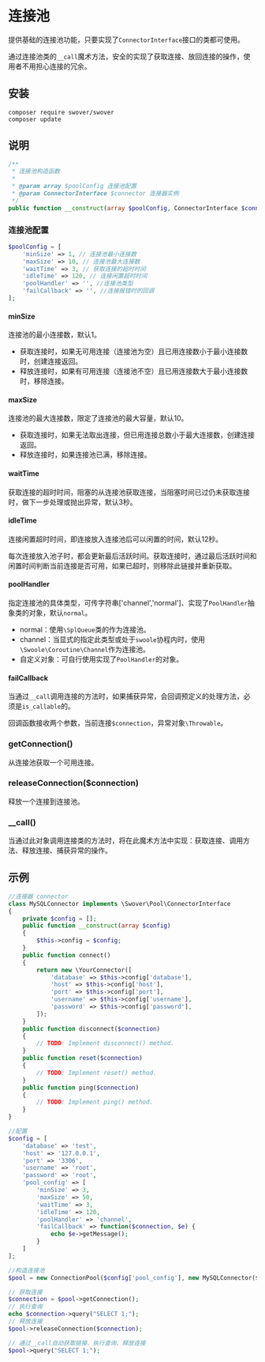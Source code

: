 # 连接池

提供基础的连接池功能，只要实现了`ConnectorInterface`接口的类都可使用。

通过连接池类的`__call`魔术方法，安全的实现了获取连接、放回连接的操作，使用者不用担心连接的冗余。

## 安装
```shell
composer require swover/swover
composer update
```

## 说明

```php
/**
 * 连接池构造函数
 *
 * @param array $poolConfig 连接池配置
 * @param ConnectorInterface $connector 连接器实例
 */
public function __construct(array $poolConfig, ConnectorInterface $connector);
```
### 连接池配置
```php
$poolConfig = [
    'minSize' => 1, // 连接池最小连接数
    'maxSize' => 10, // 连接池最大连接数
    'waitTime' => 3, // 获取连接的超时时间
    'idleTime' => 120, // 连接闲置超时时间
    'poolHandler' => '', //连接池类型
    'failCallback' => '', //连接报错时的回调
];
```

#### minSize
连接池的最小连接数，默认1。
- 获取连接时，如果无可用连接（连接池为空）且已用连接数小于最小连接数时，创建连接返回。
- 释放连接时，如果有可用连接（连接池不空）且已用连接数大于最小连接数时，移除连接。

#### maxSize
连接池的最大连接数，限定了连接池的最大容量，默认10。
- 获取连接时，如果无法取出连接，但已用连接总数小于最大连接数，创建连接返回。
- 释放连接时，如果连接池已满，移除连接。

#### waitTime
获取连接的超时时间，阻塞的从连接池获取连接，当阻塞时间已过仍未获取连接时，做下一步处理或抛出异常，默认3秒。

#### idleTime
连接闲置超时时间，即连接放入连接池后可以闲置的时间，默认12秒。

每次连接放入池子时，都会更新最后活跃时间。获取连接时，通过最后活跃时间和闲置时间判断当前连接是否可用，如果已超时，则移除此链接并重新获取。

#### poolHandler
指定连接池的具体类型，可传字符串['channel','normal']、实现了`PoolHandler`抽象类的对象，默认`normal`。
- normal：使用`\SplQueue`类的作为连接池。
- channel：当显式的指定此类型或处于`swoole`协程内时，使用`\Swoole\Coroutine\Channel`作为连接池。
- 自定义对象：可自行使用实现了`PoolHandler`的对象。

#### failCallback
当通过`__call`调用连接的方法时，如果捕获异常，会回调预定义的处理方法，必须是`is_callable`的。

回调函数接收两个参数，当前连接`$connection`，异常对象`\Throwable`。

### getConnection()
从连接池获取一个可用连接。

### releaseConnection($connection)
释放一个连接到连接池。

### __call()
当通过此对象调用连接类的方法时，将在此魔术方法中实现：获取连接、调用方法、释放连接、捕获异常的操作。


## 示例

```php
//连接器 connector
class MySQLConnector implements \Swover\Pool\ConnectorInterface
{
    private $config = [];
    public function __construct(array $config)
    {
        $this->config = $config;
    }
    public function connect()
    {
        return new \YourConnector([
            'database' => $this->config['database'],
            'host' => $this->config['host'],
            'port' => $this->config['port'],
            'username' => $this->config['username'],
            'password' => $this->config['password'],
        ]);
    }
    public function disconnect($connection)
    {
        // TODO: Implement disconnect() method.
    }
    public function reset($connection)
    {
        // TODO: Implement reset() method.
    }
    public function ping($connection)
    {
        // TODO: Implement ping() method.
    }
}

//配置
$config = [
    'database' => 'test',
    'host' => '127.0.0.1',
    'port' => '3306',
    'username' => 'root',
    'password' => 'root',
    'pool_config' => [
        'minSize' => 3,
        'maxSize' => 50,
        'waitTime' => 3,
        'idleTime' => 120,
        'poolHandler' => 'channel',
        'failCallback' => function($connection, $e) {
            echo $e->getMessage();
        }
    ]
];

//构造连接池
$pool = new ConnectionPool($config['pool_config'], new MySQLConnector($config));

// 获取连接
$connection = $pool->getConnection();
// 执行查询
echo $connection->query("SELECT 1;");
// 释放连接
$pool->releaseConnection($connection);

// 通过__call自动获取链接、执行查询、释放连接
$pool->query("SELECT 1;");

```